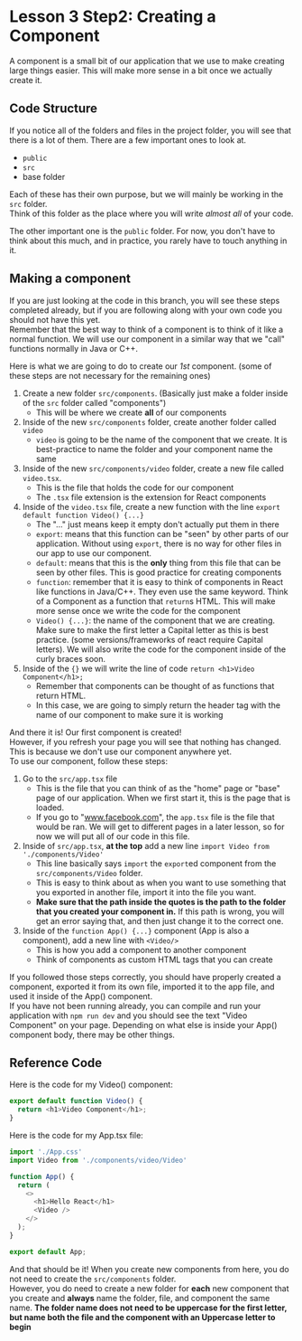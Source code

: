 # Lesson 3 Step2: Creating a Component
A component is a small bit of our application that we use to make creating large things easier.
This will make more sense in a bit once we actually create it.

## Code Structure
If you notice all of the folders and files in the project folder, you will see that there is a lot of them. There are a few important ones to look at.
* ```public```
* ```src```
* base folder

Each of these has their own purpose, but we will mainly be working in the ```src``` folder.       
Think of this folder as the place where you will write *almost all* of your code.       

The other important one is the ```public``` folder. For now, you don't have to think about this much, and in practice, you rarely have to touch anything in it.     

## Making a component
If you are just looking at the code in this branch, you will see these steps completed already, but if you are following along with your own code you should not have this yet.     
Remember that the best way to think of a component is to think of it like a normal function. We will use our component in a similar way that we "call" functions normally in Java or C++.     


Here is what we are going to do to create our *1st* component. (some of these steps are not necessary for the remaining ones)
1. Create a new folder ```src/components```. (Basically just make a folder inside of the ```src``` folder called "components")
    - This will be where we create **all** of our components
1. Inside of the new ```src/components``` folder, create another folder called ```video```
    - ```video``` is going to be the name of the component that we create. It is best-practice to name the folder and your component name the same
1. Inside of the new ```src/components/video``` folder, create a new file called ```video.tsx```.
    - This is the file that holds the code for our component
    - The ```.tsx``` file extension is the extension for React components
1. Inside of the ```video.tsx``` file, create a new function with the line ```export default function Video() {...}```
    - The "..." just means keep it empty don't actually put them in there
    - ```export```: means that this function can be "seen" by other parts of our application. Without using ```export```, there is no way for other files in our app to use our component.
    - ```default```: means that this is the **only** thing from this file that can be seen by other files. This is good practice for creating components
    - ```function```: remember that it is easy to think of components in React like functions in Java/C++. They even use the same keyword. Think of a Component as a function that ```return```s HTML. This will make more sense once we write the code for the component
    - ```Video() {...}```: the name of the component that we are creating. Make sure to make the first letter a Capital letter as this is best practice. (some versions/frameworks of react require Capital letters). We will also write the code for the component inside of the curly braces soon.
1. Inside of the ```{}``` we will write the line of code ```return <h1>Video Component</h1>;```
    - Remember that components can be thought of as functions that return HTML.
    - In this case, we are going to simply return the header tag with the name of our component to make sure it is working

And there it is! Our first component is created!      
However, if you refresh your page you will see that nothing has changed. This is because we don't use our component anywhere yet.     
To use our component, follow these steps:
1. Go to the ```src/app.tsx``` file
    - This is the file that you can think of as the "home" page or "base" page of our application. When we first start it, this is the page that is loaded.
    - If you go to "www.facebook.com", the ```app.tsx``` file is the file that would be ran. We will get to different pages in a later lesson, so for now we will put all of our code in this file.
1. Inside of ```src/app.tsx```, **at the top** add a new line ```import Video from './components/Video'```
    - This line basically says ```import``` the ```export```ed component from the ```src/components/Video``` folder.
    - This is easy to think about as when you want to use something that you exported in another file, import it into the file you want. 
    - **Make sure that the path inside the quotes is the path to the folder that you created your component in.** If this path is wrong, you will get an error saying that, and then just change it to the correct one.
1. Inside of the ```function App() {...}``` component (App is also a component), add a new line with ```<Video/>```
    - This is how you add a component to another component
    - Think of components as custom HTML tags that you can create

If you followed those steps correctly, you should have properly created a component, exported it from its own file, imported it to the app file, and used it inside of the App() component.     
If you have not been running already, you can compile and run your application with ```npm run dev``` and you should see the text "Video Component" on your page. Depending on what else is inside your App() component body, there may be other things.      

## Reference Code
Here is the code for my Video() component:
```ts
export default function Video() {
  return <h1>Video Component</h1>;
}
```

Here is the code for my App.tsx file:
```ts
import './App.css'
import Video from './components/video/Video'

function App() {
  return (
    <>
      <h1>Hello React</h1>
      <Video />
    </>
  );
}

export default App;
```

And that should be it!
When you create new components from here, you do not need to create the ```src/components``` folder.      
However, you do need to create a new folder for **each** new component that you create and **always** name the folder, file, and component the same name. **The folder name does not need to be uppercase for the first letter, but name both the file and the component with an Uppercase letter to begin**